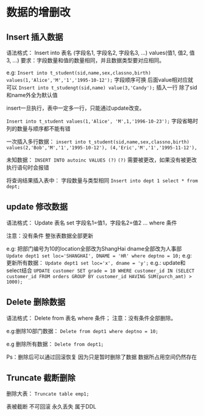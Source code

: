 # 数据的增删改

## Insert 插入数据
语法格式：
Insert into 表名 (字段名1, 字段名2, 字段名3, …) values(值1, 值2, 值3, …)
要求：字段数量和值的数量相同，并且数据类型要对应相同。

e.g:
`Insert into t_student(sid,name,sex,classno,birth) values(1,'Alice','M','1','1995-10-12');`
字段顺序可换 后面value相对应就可以
`Insert into t_studengt(sid,name) value(3,'Candy');`
插入一行 除了sid和name外全为默认值

insert一旦执行，表中一定多一行，只能通过update改变。

`Insert into t_student values(1,'Alice', 'M',1,'1996-10-23');`
字段省略时 列的数量与顺序都不能有错

一次插入多行数据：
`insert into t_student(sid,name,sex,classno,birth) values(2,'Bob','M','1','1995-10-12'), (4,'Eric','M','1','1995-11-12'),`

未知数据：
`INSERT INTO autoinc VALUES (?)`
`(?)` 需要被更改，如果没有被更改执行语句时会报错

将查询结果插入表中： 字段数量与类型相同
`Insert into dept 1 select * from dept;`

## update 修改数据
语法格式：
Update 表名 set 字段名1=值1，字段名2=值2 … where 条件

注意：没有条件 整张表数据全部更新

e.g: 把部门编号为10的location全部改为ShangHai dname全部改为人事部
`Update dept1 set loc='SHANGHAI', DNAME = 'HR' where deptno = 10;`
e.g: 更新所有数据：
`Update dept1 set loc='x', dname = 'y';`
e.g.: update和select结合
`UPDATE customer SET grade = 10 WHERE customer_id IN (SELECT customer_id FROM orders GROUP BY customer_id HAVING SUM(purch_amt) > 1000);`

## Delete 删除数据
语法格式：
Delete from 表名 where 条件；
注意：没有条件全部删除。

e.g:删除10部门数据：
`Delete from dept1 where deptno = 10;`

e.g 删除所有数据：
`Delete from dept1;`

Ps：删除后可以通过回滚恢复 因为只是暂时删除了数据 数据所占用空间仍然存在

## Truncate 截断删除
删除大表：
`Truncate table emp1;`

表被截断 不可回滚 永久丢失 属于DDL